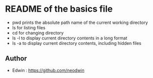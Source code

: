 # README of the basics file
- pwd prints the absolute path name of the current working directory
- ls for listing files
- cd for changing directory
- ls -l to display current directory contents in a long format
- ls -a to display current directory contents, including hidden files

## Author

- Edwin : https://github.com/neodwin

